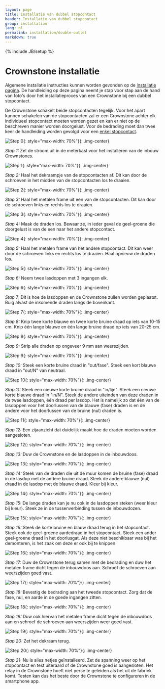 ```yaml
---
layout: page
title: Installatie van dubbel stopcontact
header: Installatie van dubbel stopcontact
group: installation
lang: nl
permalink: installation/double-outlet
markdown: true
---
```

{% include JB/setup %}

# Crownstone installatie

Algemene installatie instructies kunnen worden gevonden op de [Installatie pagina](/nl/installation). 
De handleiding op deze pagina neemt je stap voor stap aan de hand van foto's door het installatieproces van een Crownstone bij een dubbel stopcontact.

De Crownstone schakelt beide stopcontacten tegelijk. Voor het apart kunnen schakelen van de stopcontacten zal er een
Crownstone achter elk individueel stopcontact moeten worden gezet en kan er niet op de beschreven manier worden 
doorgelust. Voor de bedrading moet dan twee keer de handleiding worden gevolgd voor een 
[enkel stopcontact](/nl/installation/single-outlet). 

![Step 0](/images/installation/double/0.png){: style="max-width: 70%"}{: .img-center}

*Stap 1:* Zet de stroom uit in de meterkast voor het installeren van de inbouw Crownstones.

![Step 1](/images/installation/double/1.png){: style="max-width: 70%"}{: .img-center}

*Stap 2:* Haal het dekraampje van de stopcontacten af. Dit kan door de schroeven in het midden van de stopcontacten los te draaien.

![Step 2](/images/installation/double/2.png){: style="max-width: 70%"}{: .img-center}

*Stap 3:* Haal het metalen frame uit een van de stopcontacten. Dit kan door de schroeven links en rechts los te draaien.

![Step 3](/images/installation/double/3.png){: style="max-width: 70%"}{: .img-center}

*Stap 4:* Maak de draden los. Bewaar ze, in ieder geval de geel-groene die doorgelust is van de een naar het andere stopcontact.

![Step 4](/images/installation/double/4.png){: style="max-width: 70%"}{: .img-center}

*Stap 5:* Haal het metalen frame van het andere stopcontact. Dit kan weer door de schroeven links en rechts los te draaien. Haal
opnieuw de draden los.

![Step 5](/images/installation/double/5.png){: style="max-width: 70%"}{: .img-center}

*Stap 6:* Neem twee lasdoppen met 3 ingangen elk.

![Step 6](/images/installation/double/6.png){: style="max-width: 70%"}{: .img-center}

*Stap 7:* Dit is hoe de lasdoppen en de Crownstone zullen worden geplaatst. Buig alvast de inkomende draden langs de bovenkant.

![Step 7](/images/installation/double/7.png){: style="max-width: 70%"}{: .img-center}

*Stap 8:* Knip twee korte blauwe en twee korte bruine draad op iets van 10-15 cm. Knip één lange blauwe en één lange bruine 
draad op iets van 20-25 cm.

![Step 8](/images/installation/double/8.png){: style="max-width: 70%"}{: .img-center}

*Stap 9:* Strip alle draden op ongeveer 9 mm aan weerszijden.

![Step 9](/images/installation/double/9.png){: style="max-width: 70%"}{: .img-center}

*Stap 10:* Steek een korte bruine draad in "out/fase". Steek een kort blauwe draad in "out/N" van neutraal.

![Step 10](/images/installation/double/10.png){: style="max-width: 70%"}{: .img-center}

*Stap 11:* Steek een nieuwe korte bruine draad in "in/lijn". Steek een nieuwe korte blauwe draad in "in/N".
Steek de andere uiteinden van deze draden in de twee lasdoppen, één draad per lasdop.
Het is namelijk zo dat één van de lasdoppen voor het doorlussen van de blauwe (fase) 
draden is en de andere voor het doorlussen van de bruine (nul) draden is.

![Step 11](/images/installation/double/11.png){: style="max-width: 70%"}{: .img-center}

*Stap 12:* Een zijaanzicht dat duidelijk maakt hoe de draden moeten worden aangesloten.

![Step 12](/images/installation/double/12.png){: style="max-width: 70%"}{: .img-center}

*Stap 13:* Duw de Crownstone en de lasdoppen in de inbouwdoos. 

![Step 13](/images/installation/double/13.png){: style="max-width: 70%"}{: .img-center}

*Stap 14:* Steek van de draden die uit de muur komen de bruine (fase) draad in de lasdop met de andere bruine draad. Steek de andere
blauwe (nul) draad in de lasdop met de blauwe draad. Kleur bij kleur.

![Step 14](/images/installation/double/14.png){: style="max-width: 70%"}{: .img-center}

*Stap 15:* De lange draden kan je nu ook in de lasdoppen steken (weer kleur bij kleur). Steek ze in de tussenverbinding tussen de
inbouwdozen.

![Step 15](/images/installation/double/15.png){: style="max-width: 70%"}{: .img-center}

*Stap 16:* Steek de korte bruine en blauw draad terug in het stopcontact.
Steek ook de geel-groene aardedraad in het stopcontact. Steek een ander geel-groene draad in het doorlusgat. Als deze
niet beschikbaar was bij het demonteren, is het zaak om deze er ook bij te knippen.

![Step 16](/images/installation/double/16.png){: style="max-width: 70%"}{: .img-center}

*Stap 17:* Duw de Crownstone terug samen met de bedrading en duw het metalen frame dicht tegen de inbouwdoos aan. 
Schroef de schroeven aan weerszijden goed vast.

![Step 17](/images/installation/double/17.png){: style="max-width: 70%"}{: .img-center}

*Stap 18:* Bevestig de bedrading aan het tweede stopcontact. Zorg dat de fase, nul, en aarde in de goede ingangen zitten.

![Step 18](/images/installation/double/18.png){: style="max-width: 70%"}{: .img-center}

*Stap 19:* Duw ook hiervan het metalen frame dicht tegen de inbouwdoos aan en schroef de schroeven aan weerszijden weer goed vast.

![Step 19](/images/installation/double/19.png){: style="max-width: 70%"}{: .img-center}

*Stap 20:* Zet het dekraam terug.

![Step 20](/images/installation/double/20.png){: style="max-width: 70%"}{: .img-center}

*Stap 21:* Nu is alles netjes geïnstalleerd.
Zet de spanning weer op het stopcontact en test uiteraard of de Crownstone goed is aangesloten. 
Het relay in de Crownstone hoeft niet perse te geleiden als het uit de fabriek komt. Testen kan dus het beste door de Crownstone te configureren in de smartphone app.